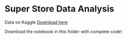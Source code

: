 # Super Store Data Analysis 

Data on Kaggle <a href = "https://www.kaggle.com/datasets/vivek468/superstore-dataset-final"> Download here </a>

Download the notebook in this folder with complete code!


